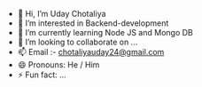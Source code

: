 - 👋 Hi, I’m Uday Chotaliya
- 👀 I’m interested in Backend-development
- 🌱 I’m currently learning Node JS and Mongo DB
- 💞️ I’m looking to collaborate on ...
- 📫 Email :- chotaliyauday24@gmail.com
- 😄 Pronouns: He / Him
- ⚡ Fun fact: ...

<!---
Uday-24/Uday-24 is a ✨ special ✨ repository because its `README.md` (this file) appears on your GitHub profile.
You can click the Preview link to take a look at your changes.
--->
